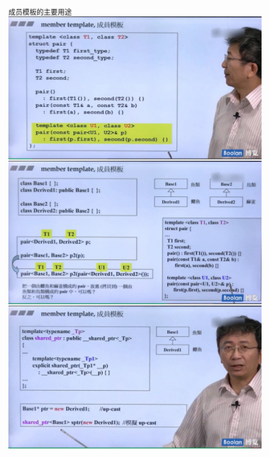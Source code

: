成员模板的主要用途
![](attachments/9.1.1Member%20Template.jpg)
![](attachments/9.1.2Member%20Template.jpg)
![](attachments/9.1.3Member%20Template.jpg)